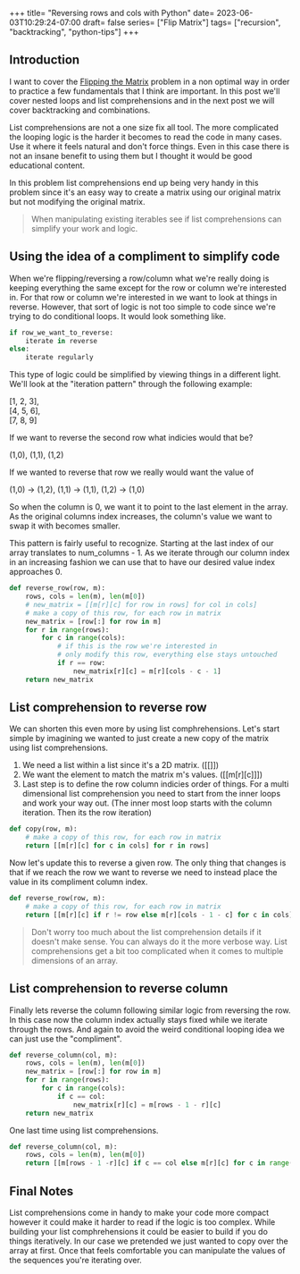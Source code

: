 +++
title= "Reversing rows and cols with Python"
date= 2023-06-03T10:29:24-07:00
draft= false
series= ["Flip Matrix"]
tags= ["recursion", "backtracking", "python-tips"]
+++

## Introduction
I want to cover the [Flipping the Matrix](https://www.hackerrank.com/challenges/flipping-the-matrix/problem) problem in a non optimal way 
in order to practice a few fundamentals that I think are important. In this post we'll cover nested loops and list comprehensions and in the next post we will
cover backtracking and combinations.

List comprehensions are not a one size fix all tool. The more complicated the looping logic is the harder it becomes to read the code in many cases.
Use it where it feels natural and don't force things. Even in this case there is not an insane benefit to using them but I thought it would 
be good educational content.

In this problem list comprehensions end up being very handy in this problem since it's an easy way to create a matrix
using our original matrix but not modifying the original matrix.

> When manipulating existing iterables see if list comprehensions can simplify your work and logic.

## Using the idea of a compliment to simplify code
When we're flipping/reversing a row/column what we're really doing is keeping everything the same except for the row or column we're interested in.
For that row or column we're interested in we want to look at things in reverse. 
However, that sort of logic is not too simple to code since we're trying to do conditional loops. It would look something like. 

```python
if row_we_want_to_reverse:
    iterate in reverse
else:
    iterate regularly
```

This type of logic could be simplified by viewing things in a different light. We'll look at the "iteration pattern" through the following example:

[1, 2, 3],\
[4, 5, 6],\
[7, 8, 9]

If we want to reverse the second row what indicies would that be?

(1,0), (1,1), (1,2)

If we wanted to reverse that row we really would want the value of 

(1,0) -> (1,2), (1,1) -> (1,1), (1,2) -> (1,0)

So when the column is 0, we want it to point to the last element in the array. As the 
original columns index increases, the column's value we want to swap it with becomes smaller.

This pattern is fairly useful to recognize. Starting at the last index of our array translates to 
num_columns - 1. As we iterate through our column index in an increasing fashion we can use that 
to have our desired value index approaches 0.

```python
def reverse_row(row, m):
    rows, cols = len(m), len(m[0])
    # new_matrix = [[m[r][c] for row in rows] for col in cols]
    # make a copy of this row, for each row in matrix
    new_matrix = [row[:] for row in m]
    for r in range(rows):
        for c in range(cols):
            # if this is the row we're interested in
            # only modify this row, everything else stays untouched
            if r == row:
                new_matrix[r][c] = m[r][cols - c - 1]
    return new_matrix
```

## List comprehension to reverse row
We can shorten this even more by using list comphrehensions. Let's start simple by imagining we wanted to just create a new copy of the 
matrix using list comprehensions. 
1. We need a list within a list since it's a 2D matrix. ([[]])
2. We want the element to match the matrix m's values. ([[m[r][c]]])
3. Last step is to define the row column indicies order of things. For a multi dimensional list comprehension you need to start from the inner loops and work your way out.
(The inner most loop starts with the column iteration. Then its the row iteration)

```python
def copy(row, m):
    # make a copy of this row, for each row in matrix
    return [[m[r][c] for c in cols] for r in rows]
```

Now let's update this to reverse a given row. The only thing that changes is that if we reach the row we want to reverse we need 
to instead place the value in its compliment column index.
```python
def reverse_row(row, m):
    # make a copy of this row, for each row in matrix
    return [[m[r][c] if r != row else m[r][cols - 1 - c] for c in cols] for r in rows]
```

> Don't worry too much about the list comprehension details if it doesn't make sense. You can 
> always do it the more verbose way. List comprehensions get a bit too complicated when it comes to
> multiple dimensions of an array.

## List comprehension to reverse column

Finally lets reverse the column following similar logic from reversing the row. In this case now the column index actually stays
fixed while we iterate through the rows. And again to avoid the weird conditional looping idea we can just use the "compliment".

```python
def reverse_column(col, m):
    rows, cols = len(m), len(m[0])
    new_matrix = [row[:] for row in m]
    for r in range(rows):
        for c in range(cols):
            if c == col:
                new_matrix[r][c] = m[rows - 1 - r][c]
    return new_matrix
```

One last time using list comprehensions.

```python
def reverse_column(col, m):
    rows, cols = len(m), len(m[0])
    return [[m[rows - 1 -r][c] if c == col else m[r][c] for c in range(cols)] for r in range(rows)]
```

## Final Notes
List comprehensions come in handy to make your code more compact however it could make it harder to read if the logic is too complex.
While building your list comphrehensions it could be easier to build if you do things iteratively. In our case we pretended 
we just wanted to copy over the array at first. Once that feels comfortable you can manipulate the values of the sequences you're 
iterating over.

